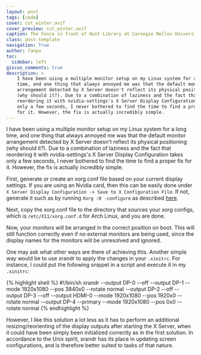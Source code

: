```yaml
---
layout: post
tags: [code]
cover: cut_winter.avif
cover_preview: cut_winter.avif
caption: The Fence in front of Hunt Library at Carnegie Mellon University
class: post-template
navigation: True
author: fanpu
toc:
  sidebar: left
giscus_comments: true
description: >
    I have been using a multiple monitor setup on my Linux system for a long
    time, and one thing that always annoyed me was that the default monitor
    arrangement detected by X Server doesn't reflect its physical positioning
    (why should it?). Due to a combination of laziness and the fact that
    reordering it with nvidia-settings's X Server Display Configuration takes
    only a few seconds, I never bothered to find the time to find a proper fix
    for it. However, the fix is actually incredibly simple.
---
```

I have been using a multiple monitor setup on my Linux system for a long time, and one thing that always annoyed me was that the default monitor arrangement detected by X Server doesn't reflect its physical positioning (why should it?). Due to a combination of laziness and the fact that reordering it with nvidia-settings's X Server Display Configuration takes only a few seconds, I never bothered to find the time to find a proper fix for it. However, the fix is actually incredibly simple.

First, generate or create an xorg.conf file based on your current display settings. If you are using an Nvidia card, then this can be easily done under `X Server Display Configuration -> Save to X Configuration File`. If not, generate it such as by running `Xorg :0 -configure` as described [here](https://wiki.archlinux.org/index.php/Xorg#Using_xorg.conf).

Next, copy the xorg.conf file to the directory that sources your xorg configs, which is `/etc/X11/xorg.conf.d` for Arch Linux, and you are done.

Now, your monitors will be arranged in the correct position on boot. This will still function correctly even if no external monitors are being used, since the display names for the monitors will be unresolved and ignored.

One may ask what other ways are there of achieving this. Another simple way would be to use xrandr to apply the changes in your `.xinitrc`. For instance, I could put the following snippet in a script and execute it in my `.xinitrc`:

{% highlight shell %}
#!/bin/sh
xrandr --output DP-0 --off --output DP-1 --mode 1920x1080 --pos 3840x0 --rotate normal --output DP-2 --off --output DP-3 --off --output HDMI-0 --mode 1920x1080 --pos 1920x0 --rotate normal --output DP-4 --primary --mode 1920x1080 --pos 0x0 --rotate normal
{% endhighlight %}

However, I like this solution a lot less as it has to perform an additional resizing/reorienting of the display outputs after starting the X Server, when it could have been simply been initialized correctly as in the first solution. In accordance to the Unix spirit, xrandr has its place in updating screen configurations, and is therefore better suited to tasks of that nature.

